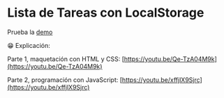 # Lista de Tareas con LocalStorage

Prueba la [demo](https://felixgonzalo.github.io/ListaTareas_LocalStorage/)

😁 Explicación:

Parte 1, maquetación con HTML y CSS:
[https://youtu.be/Qe-TzA04M9k](https://youtu.be/Qe-TzA04M9k)

Parte 2, programación con JavaScript: 
[https://youtu.be/xffjlX9Sjrc](https://youtu.be/xffjlX9Sjrc)

